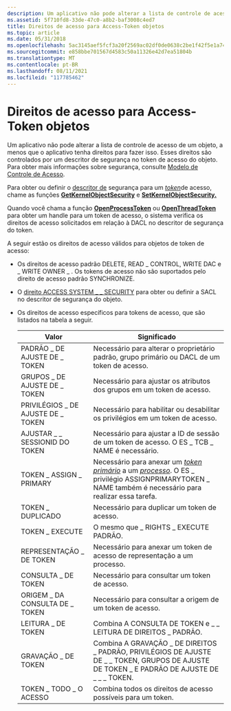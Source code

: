 ```yaml
---
description: Um aplicativo não pode alterar a lista de controle de acesso de um objeto, a menos que o aplicativo tenha direitos para fazer isso.
ms.assetid: 5f710fd8-33de-47c0-a8b2-baf3008c4ed7
title: Direitos de acesso para Access-Token objetos
ms.topic: article
ms.date: 05/31/2018
ms.openlocfilehash: 5ac3145aef5fcf3a20f2569ac02df0de0638c2be1f42f5e1a74785d8ae1aedb3
ms.sourcegitcommit: e858bbe701567d4583c50a11326e42d7ea51804b
ms.translationtype: MT
ms.contentlocale: pt-BR
ms.lasthandoff: 08/11/2021
ms.locfileid: "117785462"
---
```

# <a name="access-rights-for-access-token-objects"></a>Direitos de acesso para Access-Token objetos

Um aplicativo não pode alterar a lista de controle de acesso de um objeto, a menos que o aplicativo tenha direitos para fazer isso. Esses direitos são controlados por um descritor de segurança no token de acesso do objeto. Para obter mais informações sobre segurança, consulte [Modelo de Controle de Acesso](access-control-model.md).

Para obter ou definir o [descritor de](security-descriptors.md) segurança para um [*token*](/windows/desktop/SecGloss/a-gly)de acesso, chame as funções [**GetKernelObjectSecurity**](/windows/win32/api/securitybaseapi/nf-securitybaseapi-getkernelobjectsecurity) e [**SetKernelObjectSecurity.**](/windows/win32/api/securitybaseapi/nf-securitybaseapi-setkernelobjectsecurity)

Quando você chama a função [**OpenProcessToken**](/windows/win32/api/processthreadsapi/nf-processthreadsapi-openprocesstoken) ou [**OpenThreadToken**](/windows/win32/api/processthreadsapi/nf-processthreadsapi-openthreadtoken) para obter um handle [](access-rights-and-access-masks.md) para um token de acesso, o sistema verifica os direitos de acesso solicitados em relação à DACL no descritor de segurança do token.

A seguir estão os direitos de acesso válidos para objetos de token de acesso:

-   Os direitos de acesso padrão DELETE, READ \_ CONTROL, WRITE DAC e \_ WRITE OWNER \_ . [](standard-access-rights.md) Os tokens de acesso não são suportados pelo direito de acesso padrão SYNCHRONIZE.
-   O [direito ACCESS SYSTEM \_ \_ SECURITY](sacl-access-right.md) para obter ou definir a SACL no descritor de segurança do objeto.
-   Os direitos de acesso específicos para tokens de acesso, que são listados na tabela a seguir.

    | Valor                     | Significado                                                                                                                                                                                                                                                                           |
    |---------------------------|-----------------------------------------------------------------------------------------------------------------------------------------------------------------------------------------------------------------------------------------------------------------------------------|
    | PADRÃO \_ DE AJUSTE DE \_ TOKEN    | Necessário para alterar o proprietário padrão, grupo primário ou DACL de um token de acesso.                                                                                                                                                                                                  |
    | GRUPOS \_ DE AJUSTE DE \_ TOKEN     | Necessário para ajustar os atributos dos grupos em um token de acesso.                                                                                                                                                                                                               |
    | PRIVILÉGIOS \_ DE AJUSTE DE \_ TOKEN | Necessário para habilitar ou desabilitar os privilégios em um token de acesso.                                                                                                                                                                                                                  |
    | AJUSTAR \_ \_ SESSIONID DO TOKEN  | Necessário para ajustar a ID de sessão de um token de acesso. O ES \_ TCB \_ NAME é necessário.                                                                                                                                                                                    |
    | TOKEN \_ ASSIGN \_ PRIMARY    | Necessário para anexar um [*token primário*](/windows/desktop/SecGloss/p-gly) a um [*processo*](/windows/desktop/SecGloss/p-gly). O ES \_ privilégio ASSIGNPRIMARYTOKEN \_ NAME também é necessário para realizar essa tarefa. |
    | TOKEN \_ DUPLICADO          | Necessário para duplicar um token de acesso.                                                                                                                                                                                                                                            |
    | TOKEN \_ EXECUTE            | O mesmo que \_ RIGHTS \_ EXECUTE PADRÃO.                                                                                                                                                                                                                                                |
    | REPRESENTAÇÃO \_ DE TOKEN        | Necessário para anexar um token de acesso de representação a um processo.                                                                                                                                                                                                                    |
    | CONSULTA \_ DE TOKEN              | Necessário para consultar um token de acesso.                                                                                                                                                                                                                                                |
    | ORIGEM \_ DA CONSULTA DE \_ TOKEN      | Necessário para consultar a origem de um token de acesso.                                                                                                                                                                                                                                  |
    | LEITURA \_ DE TOKEN               | Combina A CONSULTA DE TOKEN e \_ \_ LEITURA DE DIREITOS \_ PADRÃO.                                                                                                                                                                                                                                 |
    | GRAVAÇÃO \_ DE TOKEN              | Combina A GRAVAÇÃO \_ DE DIREITOS \_ PADRÃO, PRIVILÉGIOS DE AJUSTE DE \_ \_ TOKEN, GRUPOS DE AJUSTE DE TOKEN \_ E PADRÃO DE AJUSTE DE \_ \_ \_ TOKEN.                                                                                                                                                                   |
    | TOKEN \_ TODO \_ O ACESSO        | Combina todos os direitos de acesso possíveis para um token.                                                                                                                                                                                                                                  |

    

     

 

 

